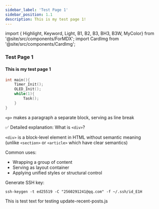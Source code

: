 ```yaml
---
sidebar_label: 'Test Page 1'
sidebar_position: 1.1
description: This is my test page 1!
---
```

import { Highlight, Keyword, Light, B1, B2, B3, BH3, B3W, MyColor} from '@site/src/components/ForMDX';
import CardImg from '@site/src/components/CardImg';

### Test Page 1

#### This is my test page 1

```c
int main(){
    Timer_Init();
    OLED_Init();
    while(1){
        Task();
    }
}
```

`<p>` makes a paragraph a separate block, serving as line break

✅ Detailed explanation: What is `<div>`?

`<div>` is a block-level element in HTML without semantic meaning  
(unlike `<section>` or `<article>` which have clear semantics)

Common uses:
* Wrapping a group of content
* Serving as layout container  
* Applying unified styles or structural control

Generate SSH key:
```
ssh-keygen -t ed25519 -C "2560291241@qq.com" -f ~/.ssh/id_E1H
```

This is test text for testing update-recent-posts.js

<p><CardImg src="/img/Gif/gif-example.gif" alt="GIF example" isCenter={true} /></p>